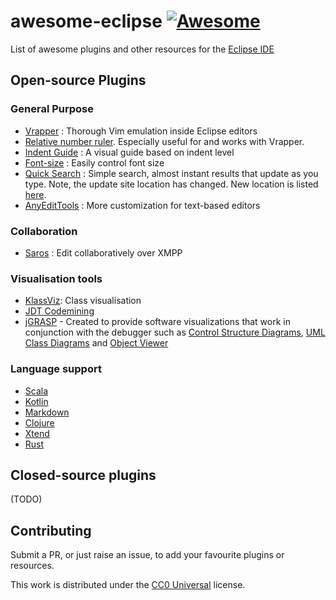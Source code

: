 # awesome-eclipse [![Awesome](https://cdn.rawgit.com/sindresorhus/awesome/d7305f38d29fed78fa85652e3a63e154dd8e8829/media/badge.svg)](https://github.com/sindresorhus/awesome)

List of awesome plugins and other resources for the [Eclipse IDE](https://eclipse.org/)

## Open-source Plugins

### General Purpose
* [Vrapper](https://github.com/vrapper/vrapper) : Thorough Vim emulation inside Eclipse editors
* [Relative number ruler](https://github.com/matf/relativenumberruler). Especially useful for and works with Vrapper.
* [Indent Guide](http://sschaef.github.io/IndentGuide/) : A visual guide based on indent level
* [Font-size](https://code.google.com/p/eclipse-fonts/) : Easily control font size
* [Quick Search](https://spring.io/blog/2013/07/11/eclipse-quick-search) : Simple search, almost instant results that update as you type. Note, the update site location has changed. New location is listed [here](https://spring.io/tools/sts/all).
* [AnyEditTools](https://github.com/iloveeclipse/anyedittools) : More customization for text-based editors

### Collaboration
* [Saros](http://www.saros-project.org/) : Edit collaboratively over XMPP

### Visualisation tools
* [KlassViz](https://github.com/OpenKieler/klassviz): Class visualisation
* [JDT Codemining](https://github.com/angelozerr/jdt-codemining)
* [jGRASP](https://www.jgrasp.org/index.html) - Created to provide software visualizations that work in conjunction with the debugger such as [Control Structure Diagrams](https://www.jgrasp.org/csd.html), [UML Class Diagrams](https://www.jgrasp.org/uml.html) and [Object Viewer](https://www.jgrasp.org/viewers.html)


### Language support
* [Scala](http://scala-ide.org/)
* [Kotlin](https://github.com/JetBrains/kotlin-eclipse/)
* [Markdown](https://github.com/winterstein/Eclipse-Markdown-Editor-Plugin)
* [Clojure](https://github.com/laurentpetit/ccw)
* [Xtend](https://www.eclipse.org/xtend/)
* [Rust](https://github.com/RustDT/RustDT)

## Closed-source plugins
(TODO)

## Contributing
Submit a PR, or just raise an issue, to add your favourite plugins or resources.

This work is distributed under the [CC0 Universal](https://creativecommons.org/publicdomain/zero/1.0/) license.
